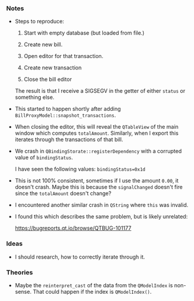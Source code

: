 ### Notes

-   Steps to reproduce:

     1. Start with empty database (but loaded from file.)
     
     2. Create new bill.
     
     3. Open editor for that transaction.
     
     4. Create new transaction
     
     5. Close the bill editor
     
    The result is that I receive a SIGSEGV in the getter of either `status` or something else.

-   This started to happen shortly after adding `BillProxyModel::snapshot_transactions`.

-   When closing the editor, this will reveal the `QTableView` of the main window which computes `totalAmount`.
    Similarly, when I export this iterates through the transactions of that bill.

-   We crash in `QBindingStorate::registerDependency` with a corrupted value of `bindingStatus`.

    I have seen the following values: `bindingStatus=0x1d`

-   This is not 100% consistent, sometimes if I use the amount `0.00`, it doesn't crash.
    Maybe this is because the `signalChanged` doesn't fire since the `totalAmount` doesn't change?

-   I encountered another similar crash in `QString` where `this` was invalid.

-   I found this which describes the same problem, but is likely unrelated:

    https://bugreports.qt.io/browse/QTBUG-101177

### Ideas

-   I should research, how to correctly iterate through it.

### Theories

-   Maybe the `reinterpret_cast` of the data from the `QModelIndex` is non-sense.
    That could happen if the index is `QModelIndex()`.
